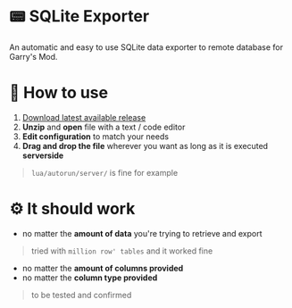 # 📟 SQLite Exporter 
An automatic and easy to use SQLite data exporter to remote database for Garry's Mod.

# 📃 How to use
1. [Download latest available release](https://github.com/dotCore-off/sqlite-exporter/releases)
2. **Unzip** and **open** file with a text / code editor
3. **Edit configuration** to match your needs
4. **Drag and drop the file** wherever you want as long as it is executed **serverside**
> `lua/autorun/server/` is fine for example

# ⚙️ It should work
- no matter the **amount of data** you're trying to retrieve and export
> tried with `million row' tables` and it worked fine
- no matter the **amount of columns provided**
- no matter the **column type provided**
> to be tested and confirmed
